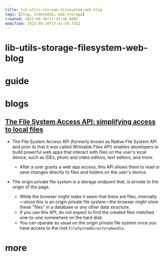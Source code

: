 ```yaml
---
title: lib-utils-storage-filesystem-web-blog
tags: [blog, indexeddb, web-storage]
created: 2023-09-16T17:43:36.930Z
modified: 2023-09-16T17:43:50.755Z
---
```


# lib-utils-storage-filesystem-web-blog

# guide

# blogs

## [The File System Access API: simplifying access to local files](https://web.dev/file-system-access/)

- The File System Access API (formerly known as Native File System API and prior to that it was called Writeable Files API) enables developers to build powerful web apps that interact with files on the user's local device, such as IDEs, photo and video editors, text editors, and more.
  - After a user grants a web app access, this API allows them to read or save changes directly to files and folders on the user's device.

- The origin private file system is a storage endpoint that, is private to the origin of the page.
  - While the browser might make it seem that there are files, internally—since this is an origin private file system—the browser might store these "files" in a database or any other data structure. 
  - if you use this API, do not expect to find the created files matched one-to-one somewhere on the hard disk. 
  - You can operate as usual on the origin private file system once you have access to the root `FileSystemDirectoryHandle`.
# more
